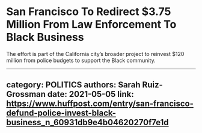 # San Francisco To Redirect $3.75 Million From Law Enforcement To Black Business

The effort is part of the California city’s broader project to reinvest $120 million from police budgets to support the Black community.

---
category: POLITICS
authors: Sarah Ruiz-Grossman
date: 2021-05-05
link: https://www.huffpost.com/entry/san-francisco-defund-police-invest-black-business_n_60931db9e4b04620270f7e1d
---
